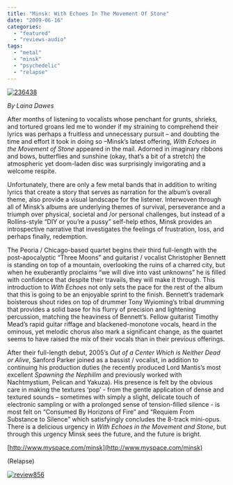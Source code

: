```yaml
---
title: "Minsk: With Echoes In The Movement Of Stone"
date: "2009-06-16"
categories: 
  - "featured"
  - "reviews-audio"
tags: 
  - "metal"
  - "minsk"
  - "psychedelic"
  - "relapse"
---
```


[![236438](http://www.hellbound.ca/wp-content/uploads/2009/06/236438-300x300.jpg "236438")](http://www.hellbound.ca/wp-content/uploads/2009/06/236438.jpg)

_By Laina Dawes_

After months of listening to vocalists whose penchant for grunts, shrieks, and tortured groans led me to wonder if my straining to comprehend their lyrics was perhaps a fruitless and unnecessary pursuit – and doubting the time and effort it took in doing so –Minsk’s latest offering, _With Echoes in the Movement of Stone_ appeared in the mail. Adorned in imaginary ribbons and bows, butterflies and sunshine (okay, that’s a bit of a stretch) the atmospheric yet doom-laden disc was surprisingly invigorating and a welcome respite.

Unfortunately, there are only a few metal bands that in addition to writing lyrics that create a story that serves as narration for the album’s overall theme, also provide a visual landscape for the listener. Interwoven through all of Minsk’s albums are underlying themes of survival, perseverance and a triumph over physical, societal and /or personal challenges, but instead of a Rollins-style “DIY or you’re a pussy” self-help ethos, Minsk provides an introspective narrative that investigates the feelings of frustration, loss, and perhaps finally, redemption.

The Peoria / Chicago-based quartet begins their third full-length with the post-apocalyptic “Three Moons” and guitarist / vocalist Christopher Bennett is standing on top of a mountain, overlooking the ruins of a charred city, but when he exuberantly proclaims “we will dive into vast unknowns” he is filled with confidence that despite their travails, they will make it through. This introduction to _With Echoes_ not only sets the pace for the rest of the album that this is going to be an enjoyable sprint to the finish. Bennett’s trademark boisterous shout rides on top of drummer Tony Wyioming’s tribal drumming that provides a solid base for his flurry of precision and lightening percussion, matching the heaviness of Bennett’s. Fellow guitarist Timothy Mead’s rapid guitar riffage and blackened-monotone vocals, heard in the ominous, yet melodic chorus also mark a significant change, as the quartet seems to have raised the mix of their vocals than in their previous offerings.

After their full-length debut, 2005’s _Out of a Center Which is Neither Dead or Alive_, Sanford Parker joined as a bassist / vocalist, in addition to continuing his production duties (he recently produced Lord Mantis’s most excellent _Spawning the Nephilim_ and previously worked with Nachtmystium, Pelican and Yakuza). His presence is felt by the obvious care in making the textures ‘pop’ - from the gentle application of dense and textured sounds – sometimes with simply a slight, delicate touch of electronic sampling or with a prolonged sense of tension-filled silence - is most felt on “Consumed By Horizons of Fire” and “Requiem From Substance to Silence” which satisfyingly concludes the 8-track mini-opus. There is a delicious urgency in _With Echoes in the Movement and Stone_, but through this urgency Minsk sees the future, and the future is bright.

[http://www.myspace.com/minsk](http://www.myspace.com/minsk)

(Relapse)

[![review856](http://www.hellbound.ca/wp-content/uploads/2009/06/review856.png "review856")](http://www.hellbound.ca/wp-content/uploads/2009/06/review856.png)
